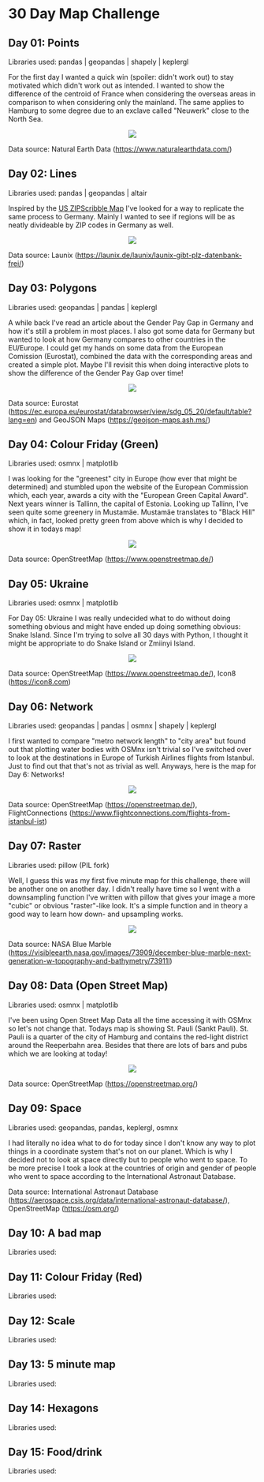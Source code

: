 # 30 Day Map Challenge

## Day 01: Points
Libraries used: pandas | geopandas | shapely | keplergl

For the first day I wanted a quick win (spoiler: didn't work out) to stay motivated which didn't work out as intended. I wanted to show the difference of the centroid of France when considering the overseas areas in comparison to when considering only the mainland. The same applies to Hamburg to some degree due to an exclave called "Neuwerk" close to the North Sea.

<p align="center">
  <img src="./Day01/Day01_Points_Closeup_legend.png"/>
</p>

Data source: Natural Earth Data (https://www.naturalearthdata.com/)

## Day 02: Lines
Libraries used: pandas | geopandas | altair

Inspired by the [US ZIPScribble Map](https://eagereyes.org/zipscribble-maps/united-states) I've looked for a way to replicate the same process to Germany. Mainly I wanted to see if regions will be as neatly divideable by ZIP codes in Germany as well. 

<p align="center">
  <img src="./Day02/Day02_Lines_wLegend.jpg"/>
</p>

Data source: Launix (https://launix.de/launix/launix-gibt-plz-datenbank-frei/)


## Day 03: Polygons
Libraries used: geopandas | pandas | keplergl

A while back I've read an article about the Gender Pay Gap in Germany and how it's still a problem in most places. I also got some data for Germany but wanted to look at how Germany compares to other countries in the EU/Europe. I could get my hands on some data from the European Comission (Eurostat), combined the data with the corresponding areas and created a simple plot. Maybe I'll revisit this when doing interactive plots to show the difference of the Gender Pay Gap over time!

<p align="center">
  <img src="./Day03/Day03_Polygons_wLegend.jpg"/>
</p>

Data source: Eurostat (https://ec.europa.eu/eurostat/databrowser/view/sdg_05_20/default/table?lang=en) and GeoJSON Maps (https://geojson-maps.ash.ms/)

## Day 04: Colour Friday (Green)
Libraries used: osmnx | matplotlib

I was looking for the "greenest" city in Europe (how ever that might be determined) and stumbled upon the website of the European Commission which, each year, awards a city with the "European Green Capital Award". Next years winner is Tallinn, the capital of Estonia. Looking up Tallinn, I've seen quite some greenery in Mustamäe. Mustamäe translates to "Black Hill" which, in fact, looked pretty green from above which is why I decided to show it in todays map!

<p align="center">
  <img src="./Day04/Day04_Green_wTitle.jpg"/>
</p>

Data source: OpenStreetMap (https://www.openstreetmap.de/)

## Day 05: Ukraine
Libraries used: osmnx | matplotlib

For Day 05: Ukraine I was really undecided what to do without doing something obvious and might have ended up doing something obvious: Snake Island. Since I'm trying to solve all 30 days with Python, I thought it might be appropriate to do Snake Island or Zmiinyi Island.

<p align="center">
  <img src="./Day05/Day05_Ukraine_wIcons.jpg"/>
</p>

Data source: OpenStreetMap (https://www.openstreetmap.de/), Icon8 (https://icon8.com)

## Day 06: Network
Libraries used: geopandas | pandas | osmnx | shapely | keplergl

I first wanted to compare "metro network length" to "city area" but found out that plotting water bodies with OSMnx isn't trivial so I've switched over to look at the destinations in Europe of Turkish Airlines flights from Istanbul. Just to find out that that's not as trivial as well. Anyways, here is the map for Day 6: Networks!

<p align="center">
  <img src="./Day06/Day06_Networks_wText.jpg"/>
</p>

Data source: OpenStreetMap (https://openstreetmap.de/), FlightConnections (https://www.flightconnections.com/flights-from-istanbul-ist)

## Day 07: Raster
Libraries used: pillow (PIL fork)

Well, I guess this was my first five minute map for this challenge, there will be another one on another day. I didn't really have time so I went with a downsampling function I've written with pillow that gives your image a more "cubic" or obvious "raster"-like look. It's a simple function and in theory a good way to learn how down- and upsampling works.

<p align="center">
  <img src="./Day07/NASA_blue_marble_resampled.jpg"/>
</p>

Data source: NASA Blue Marble (https://visibleearth.nasa.gov/images/73909/december-blue-marble-next-generation-w-topography-and-bathymetry/73911l)

## Day 08: Data (Open Street Map)
Libraries used: osmnx | matplotlib

I've been using Open Street Map Data all the time accessing it with OSMnx so let's not change that. Todays map is showing St. Pauli (Sankt Pauli). St. Pauli is a quarter of the city of Hamburg and contains the red-light district around the Reeperbahn area. Besides that there are lots of bars and pubs which we are looking at today!

<p align="center">
  <img src="./Day08/Day08_OSM_wBG.jpg"/>
</p>

Data source: OpenStreetMap (https://openstreetmap.org/)

## Day 09: Space
Libraries used: geopandas, pandas, keplergl, osmnx

I had literally no idea what to do for today since I don't know any way to plot things in a coordinate system that's not on our planet. Which is why I decided not to look at space directly but to people who went to space. To be more precise I took a look at the countries of origin and gender of people who went to space according to the International Astronaut Database.

Data source: International Astronaut Database (https://aerospace.csis.org/data/international-astronaut-database/), OpenStreetMap (https://osm.org/)

## Day 10: A bad map
Libraries used: 

## Day 11: Colour Friday (Red)
Libraries used: 

## Day 12: Scale
Libraries used: 

## Day 13: 5 minute map
Libraries used: 

## Day 14: Hexagons
Libraries used: 

## Day 15: Food/drink
Libraries used: 
